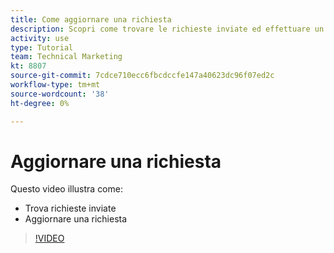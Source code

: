 ```yaml
---
title: Come aggiornare una richiesta
description: Scopri come trovare le richieste inviate ed effettuare un aggiornamento su tali richieste.
activity: use
type: Tutorial
team: Technical Marketing
kt: 8807
source-git-commit: 7cdce710ecc6fbcdccfe147a40623dc96f07ed2c
workflow-type: tm+mt
source-wordcount: '38'
ht-degree: 0%

---
```


# Aggiornare una richiesta

Questo video illustra come:

* Trova richieste inviate
* Aggiornare una richiesta

>[!VIDEO](https://video.tv.adobe.com/v/336091/?quality=12)

<!---
Guide
Update a work request
--->